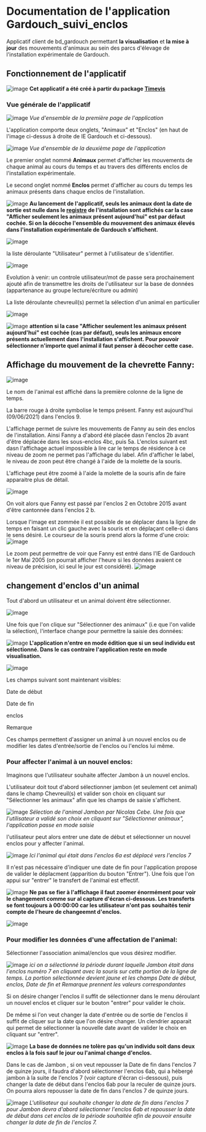 # Documentation de l'application Gardouch_suivi_enclos
Applicatif client de bd_gardouch permettant **la visualisation** et **la mise à jour** des mouvements d'animaux au sein des parcs d'élevage de l'installation expérimentale de Gardouch.

## Fonctionnement de l'applicatif

![image](https://user-images.githubusercontent.com/39738426/121325887-4b02c880-c912-11eb-8cc2-84afbdbb4de5.png)
**Cet applicatif a été créé à partir du package  [Timevis](https://github.com/yannickkk/timevis)**

### Vue générale de l'applicatif

![image](https://user-images.githubusercontent.com/39738426/125275984-f804a280-e30f-11eb-9fec-7f87851e5659.png)
_Vue d'ensemble de la première page de l'application_ 

L'application comporte deux onglets, "Animaux" et "Enclos" (en haut de l'image ci-dessus à droite de IE Gardouch et ci-dessous).

![image](https://user-images.githubusercontent.com/39738426/125276104-1cf91580-e310-11eb-890d-53b26ca3ac65.png)
_Vue d'ensemble de la deuxième page de l'application_

Le premier onglet nommé **Animaux** permet d'afficher les mouvements de chaque animal au cours du temps et au travers des différents enclos de l'installation expérimentale.

Le second onglet nommé **Enclos** permet d'afficher au cours du temps les animaux présents dans chaque enclos de l'installation.

![image](https://user-images.githubusercontent.com/39738426/121325940-581fb780-c912-11eb-8717-5dbb6f530ad4.png) **Au lancement de l'applicatif, seuls les animaux dont la date de sortie est nulle dans le [registre](https://github.com/yannickkk/Applicatifs_IE_Gardouch/Gardouch_registre) de l'installation sont affichés car la case "Afficher seulement les animaux présent aujourd'hui" est par défaut cochée. Si on la décoche l'ensemble du mouvement des animaux élevés dans l'installation expérimentale de Gardouch s'affichent.**

![image](https://user-images.githubusercontent.com/39738426/121326804-2bb86b00-c913-11eb-92e6-171774dc68f7.png)

la liste déroulante "Utilisateur" permet à l'utilisateur de s'identifier.

![image](https://user-images.githubusercontent.com/39738426/121482086-143db880-c9cd-11eb-99fa-b56b05213851.png)

Evolution à venir: un controle utilisateur/mot de passe sera prochainement ajouté afin de transmettre les droits de l'utilisateur sur la base de données (appartenance au groupe lecture/écriture ou admin) 

La liste déroulante chevreuil(s) permet la sélection d'un animal en particulier

![image](https://user-images.githubusercontent.com/39738426/121481370-5a464c80-c9cc-11eb-859f-d6a0309fb551.png)

![image](https://user-images.githubusercontent.com/39738426/121325940-581fb780-c912-11eb-8717-5dbb6f530ad4.png) **attention si la case "Afficher seulement les animaux présent aujourd'hui" est cochée (cas par défaut), seuls les animaux encore présents actuellement dans l'installation s'affichent. Pour pouvoir sélectionner n'importe quel animal il faut penser à décocher cette case.**

<h2> Affichage du mouvement de la chevrette Fanny:</h2>

![image](https://user-images.githubusercontent.com/39738426/121327031-5f939080-c913-11eb-85f9-0babc00cf76f.png)

Le nom de l'animal est affiché dans la première colonne de la ligne de temps.

La barre rouge à droite symbolise le temps présent. Fanny est aujourd'hui (09/06/2021) dans l'enclos 9.

L'affichage permet de suivre les mouvements de Fanny au sein des enclos de l'installation. Ainsi Fanny a d'abord été placée dasn l'enclos 2b avant d'être déplacée dans les sous-enclos 4bc, puis 5a. L'enclos suivant est dasn l'affichage actuel impossible à lire car le temps de résidence à ce niveau de zoom ne permet pas l'affichage du label. Afin d'afficher le label, le niveau de zoon peut être changé à l'aide de la molette de la souris.

L'affichage peut être zoomé à l'aide la molette de la souris afin de faire apparaitre plus de détail.

![image](https://user-images.githubusercontent.com/39738426/121329133-370c9600-c915-11eb-9162-e6d743e8b17a.png)

On voit alors que Fanny est passé par l'enclos 2 en Octobre 2015 avant d'être cantonnée dans l'enclos 2 b.

Lorsque l'image est zommée il est possible de se déplacer dans la ligne de temps en faisant un clic gauche avec la souris et en déplaçant celle-ci dans le sens désiré. Le courseur de la souris prend alors la forme d'une croix:
![image](https://user-images.githubusercontent.com/39738426/121330421-4d672180-c916-11eb-97df-60d76bd5c0ff.png)

Le zoom peut permettre de voir que Fanny est entré dans l'IE de Gardouch le 1er Mai 2005 (on pourrait afficher l'heure si les données avaient ce niveau de précision, ici seul le jour est considéré).
![image](https://user-images.githubusercontent.com/39738426/121327771-0a0bb380-c914-11eb-9d51-4675b468e745.png)

<h2> changement d'enclos d'un animal </h2>

Tout d'abord un utilisateur et un animal doivent être sélectionner.

![image](https://user-images.githubusercontent.com/39738426/125275240-128a4c00-e30f-11eb-8843-ee9bff6c8827.png)

Une fois que l'on clique sur "Sélectionner des animaux" (i.e que l'on valide la sélection), l'interface change pour permettre la saisie des données:

![image](https://user-images.githubusercontent.com/39738426/121325887-4b02c880-c912-11eb-8cc2-84afbdbb4de5.png) **L'application n'entre en mode édition que si un seul individu est sélectionné. Dans le cas contraire l'application reste en mode visualisation.**


![image](https://user-images.githubusercontent.com/39738426/125275280-203fd180-e30f-11eb-8843-1e6fa5fd393a.png)

Les champs suivant sont maintenant visibles:

Date de début

Date de fin

enclos

Remarque

Ces champs permettent d'assigner un animal à un nouvel enclos ou de modifier les dates d'entrée/sortie de l'enclos ou l'enclos lui même.

<h3>Pour affecter l'animal à un nouvel enclos: </h3>

Imaginons que l'utilisateur souhaite affecter Jambon à un nouvel enclos.

L'utilisateur doit tout d'abord sélectionner jambon (et seulement cet animal) dans le champ Chevreuil(s) et valider son choix en cliquant sur "Sélectionner les animaux" afin que les champs de saisie s'affichent.

![image](https://user-images.githubusercontent.com/39738426/130475246-c1ac6370-5489-4796-a2fc-30df52eac8a7.png)
*Sélection de l'animal Jambon par Nicolas Cebe. Une fois que l'utilisateur a validé son choix en cliquant sur "Sélectionner animaux", l'application passe en mode saisie*

l'utilisateur peut alors entrer une date de début et sélectionner un nouvel enclos pour y affecter l'animal.

![image](https://user-images.githubusercontent.com/39738426/130475772-aca01565-a56f-410a-a910-4a22fd6d2e5e.png)
*Ici l'animal qui était dans l'enclos 6a est déplacé vers l'enclos 7*

Il n'est pas nécessaire d'indiquer une date de fin pour l'application propose de valider le déplacment (apparition du bouton "Entrer"). Une fois que l'on appui sur "entrer" le transfert de l'animal est effectif.

![image](https://user-images.githubusercontent.com/39738426/121325887-4b02c880-c912-11eb-8cc2-84afbdbb4de5.png) **Ne pas se fier à l'affichage il faut zoomer énormément pour voir le changement comme sur al capture d'écran ci-dessous. Les transferts se font toujours à 00:00:00 car les utilisateur n'ont pas souhaités tenir compte de l'heure de changeemnt d'enclos.**

![image](https://user-images.githubusercontent.com/39738426/130476410-98fc162f-731b-4d54-8e6d-18327450e633.png)

<h3>Pour modifier les données d'une affectation de l'animal: </h3>

Sélectionner l'association animal/enclos que vous désirez modifier.

![image](https://user-images.githubusercontent.com/39738426/130471932-7459df1c-9de5-4331-a24b-0d13768b0d5e.png)
*ici on a sélectionné la période durant laquelle Jambon était dans l'enclos numéro 7 en cliquant avec la souris sur cette portion de la ligne de temps. La portion sélectionnée devient jaune et les champs Date de début, enclos, Date de fin et Remarque prennent les valeurs correspondantes*

Si on désire changer l'enclos il suffit de sélectionner dans le menu déroulant un nouvel enclos et cliquer sur le bouton "entrer" pour valider le choix.

De même si l'on veut changer la date d'entrée ou de sortie de l'enclos il suffit de cliquer sur la date que l'on désire changer. Un clendrier apparait qui permet de sélectionner la nouvelle date avant de valider le choix en cliquant sur "entrer".

![image](https://user-images.githubusercontent.com/39738426/121325887-4b02c880-c912-11eb-8cc2-84afbdbb4de5.png) **La base de données ne tolère pas qu'un individu soit dans deux enclos à la fois sauf le jour ou l'animal change d'enclos.**

Dans le cas de Jambon , si on veut repousser la Date de fin dans l'enclos 7 de quinze jours, il faudra d'abord sélectionner l'enclos 6ab, qui a hébergé jambon à la suite de l'enclos 7 (voir capture d'écran ci-dessous), puis changer la date de début dans l'enclos 6ab pour la reculer de quinze jours. On pourra alors repousser la date de fin dans l'enclos 7 de quinze jours.

![image](https://user-images.githubusercontent.com/39738426/130473356-b3ab24e8-b70d-4ae9-b19c-4792b8cae610.png)
*L'utilisateur qui souhaite changer la date de fin dans l'enclos 7 pour Jambon devra d'abord sélectionner l'enclos 6ab et repousser la date de début dans cet enclos de la période souhaitée afin de pouvoir ensuite changer la date de fin de l'enclos 7.*


